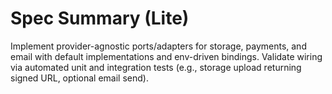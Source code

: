 # Spec Summary (Lite)

Implement provider-agnostic ports/adapters for storage, payments, and email with default implementations and env-driven bindings. Validate wiring via automated unit and integration tests (e.g., storage upload returning signed URL, optional email send).
